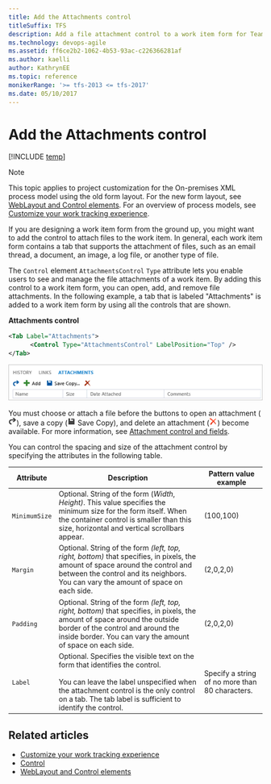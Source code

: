 ```yaml
---
title: Add the Attachments control
titleSuffix: TFS
description: Add a file attachment control to a work item form for Team Foundation Server 
ms.technology: devops-agile
ms.assetid: ff6ce2b2-1062-4b53-93ac-c226366281af
ms.author: kaelli
author: KathrynEE
ms.topic: reference
monikerRange: '>= tfs-2013 <= tfs-2017'
ms.date: 05/10/2017  
---
```


# Add the Attachments control

[!INCLUDE [temp](../../includes/version-tfs-2013-2017.md)]

> [!NOTE]  
> This topic applies to project customization for the On-premises XML process model using the old form layout. For the new form layout, see [WebLayout and Control elements](weblayout-xml-elements.md). For an overview of process models, see [Customize your work tracking experience](../customize-work.md).  

If you are designing a work item form from the ground up, you might want to add the control to attach files to the work item. In general, each work item form contains a tab that supports the attachment of files, such as an email thread, a document, an image, a log file, or another type of file.  
  
 The `Control` element `AttachmentsControl` `Type` attribute lets you enable users to see and manage the file attachments of a work item. By adding this control to a work item form, you can open, add, and remove file attachments. In the following example, a tab that is labeled "Attachments" is added to a work item form by using all the controls that are shown.  
  
**Attachments control**

```xml
<Tab Label="Attachments">  
      <Control Type="AttachmentsControl" LabelPosition="Top" />  
</Tab>  
```  
  
 ![Attach files to a work item](media/procguid_attachment.png "ProcGuid_Attachment")  
  
  
 You must choose or attach a file before the buttons to open an attachment (![Open Attachment](media/icon_openattachment.png "Icon_openAttachment")), save a copy (![Save](media/icon_savewit.png "Icon_saveWIT") Save Copy), and delete an attachment (![Delete Item](media/icon_deleteredxwit.png "Icon_deleteRedXWIT")) become available. For more information, see [Attachment control and fields](../../boards/queries/linking-attachments.md).  
  
 You can control the spacing and size of the attachment control by specifying the attributes in the following table.  
  
|Attribute|Description|Pattern value example|  
|---------------|-----------------|---------------------------|  
|`MinimumSize`|Optional. String of the form (*Width*, *Height)*. This value specifies the minimum size for the form itself. When the container control is smaller than this size, horizontal and vertical scrollbars appear.|(100,100)|  
|`Margin`|Optional. String of the form *(left, top, right, bottom)* that specifies, in pixels, the amount of space around the control and between the control and its neighbors. You can vary the amount of space on each side.|(2,0,2,0)|  
|`Padding`|Optional. String of the form *(left, top, right, bottom)* that specifies, in pixels, the amount of space around the outside border of the control and around the inside border. You can vary the amount of space on each side.|(2,0,2,0)|  
|`Label`|Optional. Specifies the visible text on the form that identifies the control.<br /><br /> You can leave the label unspecified when the attachment control is the only control on a tab. The tab label is sufficient to identify the control.|Specify a string of no more than 80 characters.|  
  
## Related articles  
- [Customize your work tracking experience](../customize-work.md)
- [Control](control-xml-element-reference.md)  
- [WebLayout and Control elements](weblayout-xml-elements.md)